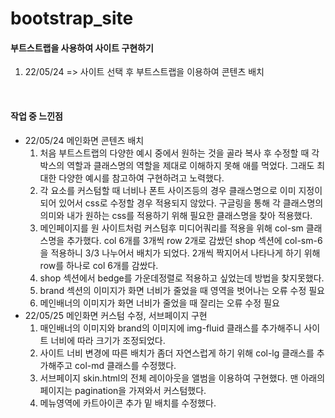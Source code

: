 # bootstrap_site
<h4>부트스트랩을 사용하여 사이트 구현하기</h4>
<ol>
  <li>22/05/24 => 사이트 선택 후 부트스트랩을 이용하여 콘텐츠 배치 </li>
</ol><br>
<h4>작업 중 느낀점</h4>
<ul>
  <li>22/05/24 메인화면 콘텐츠 배치
    <ol>
      <li>처음 부트스트랩의 다양한 예시 중에서 원하는 것을 골라 복사 후 수정할 때 각 박스의 역할과 클래스명의 역할을 제대로 이해하지 못해 애를 먹었다. 그래도 최대한 다양한 예시를 참고하여 구현하려고 노력했다.</li>
      <li>각 요소를 커스텀할 때 너비나 폰트 사이즈등의 경우 클래스명으로 이미 지정이 되어 있어서 css로 수정할 경우 적용되지 않았다. 구글링을 통해 각 클래스명의 의미와 내가 원하는 css를 적용하기 위해 필요한 클래스명을 찾아 적용했다.</li>
      <li>메인페이지를 원 사이트처럼 커스텀후 미디어쿼리를 적용을 위해 col-sm 클래스명을 추가했다. col 6개를 3개씩 row 2개로 감쌌던 shop 섹션에 col-sm-6을 적용하니 3/3 나누어서 배치가 되었다. 2개씩 짝지어서 나타나게 하기 위해 row를 하나로 col 6개를 감쌌다.</li>
      <li>shop 섹션에서 bedge를 가운데정렬로 적용하고 싶었는데 방법을 찾지못했다.</li>
      <li>brand 섹션의 이미지가 화면 너비가 줄었을 때 영역을 벗어나는 오류 수정 필요</li>
      <li>메인배너의 이미지가 화면 너비가 줄었을 때 잘리는 오류 수정 필요</li>
    </ol>
  </li>
  <li>22/05/25 메인화면 커스텀 수정, 서브페이지 구현
    <ol>
      <li>매인배너의 이미지와  brand의 이미지에 img-fluid 클래스를 추가해주니 사이트 너비에 따라 크기가 조정되었다.</li>
      <li>사이트 너비 변경에 따른 배치가 좀더 자연스럽게 하기 위해 col-lg 클래스를 추가해주고 col-md 클래스를 수정했다.</li>
      <li>서브페이지 skin.html의 전체 레이아웃을 앨범을 이용하여 구현했다. 맨 아래의 페이지는 pagination을 가져와서 커스텀했다.</li>
      <li>메뉴영역에 카트아이콘 추가 밑 배치를 수정했다.</li>
    </ol>
  </li>
</ul>
